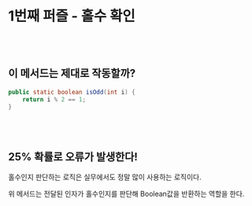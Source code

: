 # 1번째 퍼즐 - 홀수 확인
<br></br>

## 이 메서드는 제대로 작동할까?
```Java
public static boolean isOdd(int i) {
    return i % 2 == 1;
}
```
<br></br>

## 25% 확률로 오류가 발생한다!

홀수인지 판단하는 로직은 실무에서도 정말 많이 사용하는 로직이다.  

위 메서드는 전달된 인자가 홀수인지를 판단해 Boolean값을 반환하는 역할을 한다.  
